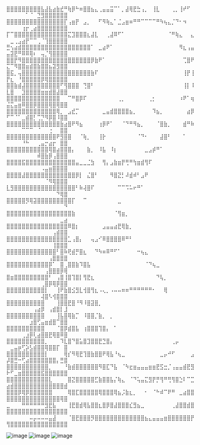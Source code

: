 ⣿⣿⣿⣿⣿⣿⣿⣿⣿⣧⣼⣧⣴⣷⣞⠛⢷⡿⠓⠶⣿⣿⣦⣄⢀⣤⣤⣭⠉⠁⡀⣼⢿⣟⣓⢠⡀⠀⢸⣇⠀⠀⠀⢀⡀⢸⠞⠋⠀⠀⠀⠀⠀⠀⠁⠈⠀⣙⣻⣿⣿⣿⣿⣿⣿
⣿⣿⣿⣿⣿⣿⣿⣿⣿⣿⣿⣿⣿⣿⣿⡏⢠⣶⡟⠀⣠⡀⠀⠀⠋⠻⢷⣄⠁⣈⣠⣶⠶⠛⠛⠉⠉⠉⠉⠛⠳⢦⣄⡈⠙⠂⠲⠀⠀⠀⠀⠀⠀⢰⡖⢀⣴⣿⣿⣿⣿⣿⣿⣿⣿
⡏⠉⣿⣿⣿⣿⣿⣿⣿⣿⣿⣿⣿⣿⣿⣿⣍⣹⣿⣿⣿⣆⣼⣇⠀⠀⢀⣼⠿⠋⠁⠀⠀⠀⠀⠀⠀⠀⠀⠀⠀⠀⠈⠛⢷⣄⠀⠀⣄⠀⣀⢀⣠⣴⡟⠉⠉⢀⠈⢹⣿⣿⣿⣿⣿
⣛⢢⣴⣾⣿⣿⣿⣿⣿⣿⣿⣿⣿⣿⣿⣿⣿⣿⣿⣿⣿⣿⠁⠀⣀⣴⠟⠁⠀⠀⠀⠀⠀⠀⠀⠀⠀⠀⠀⠀⠀⠀⠀⠀⠀⠻⣆⢠⣤⣤⣽⣟⠛⠿⠿⢿⠆⠀⢤⡈⢻⣿⣿⣿⣿
⣿⣿⡟⠻⣿⣿⣿⣿⣿⣿⣿⣿⣿⣿⣿⣿⣿⣿⣿⣿⣿⣿⡿⣷⠟⠁⠀⠀⠀⠀⠀⠀⠀⠀⠀⠀⠀⠀⠀⠀⠀⠀⠀⠀⠀⠀⢉⣿⠟⣍⠉⠻⣿⣿⣶⣾⣿⣷⣿⣿⣦⣽⣻⣿⣿
⣿⣯⡀⢤⣿⣿⣿⣿⣿⣿⣿⣿⣿⣿⣿⣿⣿⣿⣿⣿⣿⣿⣷⠏⠀⠀⠀⠀⠀⠀⠀⠀⠀⠀⠀⠀⠀⠀⠀⠀⠀⠀⠀⠀⠀⠀⢸⡟⢸⡟⣆⠀⠘⣿⣿⣿⣿⣿⡿⢿⣿⣿⣿⣿⣿
⣿⣿⣷⣾⣼⣿⣿⣿⣿⣿⣿⣿⣿⣿⠋⢻⣿⣿⣿⠀⢙⣿⠃⠀⠀⠀⠀⠀⠀⠀⠀⠀⠀⠀⠀⠀⠀⠀⠀⠀⠀⠀⠀⠀⠀⠀⢸⡇⠸⣇⣿⠀⠀⣹⣿⣿⣿⣿⣶⣶⣾⣿⣼⣿⣿
⣿⣿⣿⣿⣿⣿⣿⣿⣿⣿⣿⣿⣿⣿⠀⠀⠉⠛⣿⡿⠏⠀⠀⠀⠀⠀⠀⠀⠀⢀⡀⠀⠀⠀⠀⠀⠀⢀⡂⠀⠀⠀⠀⠀⠀⠰⠟⠁⢶⣬⣍⣤⣶⠿⣿⣿⡿⣿⣿⣿⢿⣿⢿⣿⣿
⣿⣿⣿⣿⣿⣿⣿⣿⣿⣿⣿⣿⣿⢿⡀⠀⣠⣞⡉⠀⠀⠀⠀⠀⠀⣀⣤⣾⣿⣿⣿⣿⣦⡀⠀⠀⠀⠀⠹⣦⡀⠀⠀⠀⠀⠀⠀⣴⡿⠋⠉⠈⠁⣀⣾⣿⡃⢉⡙⠻⡿⣿⠸⣿⣿
⣿⣿⣿⣿⣿⣿⣿⣿⣿⣿⣿⣿⣿⣿⣷⣴⣿⠟⠻⣦⠀⠀⠀⠀⢰⡿⠟⠁⠀⠀⠈⠙⠛⠻⣦⡀⠀⠀⠀⠈⣿⣷⡀⠀⠀⠀⣾⠛⠷⠀⠀⠀⠀⠉⠉⠉⠀⠈⠀⠀⢐⠀⠀⣿⣿
⣿⣿⣿⣿⣿⣿⣿⣿⣿⣿⣿⣿⣿⠟⣻⣿⣿⠀⠀⠈⢷⡀⠀⠀⢸⡗⠀⠀⠀⠀⠀⠀⠀⠀⠈⠙⠂⠀⠀⠀⣼⣿⠃⠀⠀⠀⠁⠀⠀⠀⠀⠀⠀⠘⠓⠀⠀⢀⣤⡒⣴⡖⠀⣿⣿
⣿⣿⣿⣿⣿⣿⣿⣿⣿⣿⣿⢿⣿⣴⣿⣿⣿⡄⠀⠀⠀⣷⡀⠀⠸⣧⠀⠸⡆⠀⠀⠀⠀⠀⠀⠀⣀⣠⡾⠛⠁⠀⠀⠀⠀⠀⠀⠀⠀⠀⠀⠀⠀⠀⠀⠀⠀⠾⣿⣷⡿⢠⣿⣿⣿
⣿⣿⣿⣿⣯⣿⣿⣿⣿⣿⣿⣿⣿⣿⣿⣿⣿⣿⣤⣀⣀⣈⣳⠀⠀⢻⡄⣠⣷⣶⡟⢛⠛⢳⣶⣾⢻⠏⠀⠀⠀⠀⠀⠀⠀⠀⠀⠀⠀⠀⠀⠀⠀⠀⠀⠀⠀⠀⠠⣤⣶⣿⣿⣿⣿
⣿⣿⣿⣿⣼⣿⣿⣿⣿⣿⣿⣿⣿⣿⣿⣿⣿⣿⡿⡇⠀⣌⣿⠃⠀⠀⠀⠻⣿⣝⡃⠼⣾⠾⠃⣠⠟⠀⠀⠀⠀⠀⠀⠀⠀⠀⠀⠀⠀⠀⠀⠀⠀⠀⠀⠀⠀⠀⠀⠈⠻⢿⣿⣿⣿
⣇⣻⣿⣿⣿⣿⣿⣿⣿⣿⣿⣿⣿⣿⣿⣿⣿⣿⠃⠷⢼⣿⠏⠀⠀⠀⠀⠀⠀⠉⠉⠩⠥⠖⠛⠁⠀⠀⠀⠀⠀⠀⠀⠀⠀⠀⠀⠀⠀⠀⠀⠀⠀⠀⠀⠀⠀⠀⠀⠀⠀⠀⠙⢿⣿
⣿⣿⣿⣿⣿⡻⢿⣽⣿⣿⣿⣿⣿⣿⣿⣿⣿⡏⠀⠀⠉⠀⠀⠀⠀⠀⠀⠀⠀⣀⠀⠀⠀⠀⠀⠀⠀⠀⠀⠀⠀⠀⠀⠀⠀⠀⠀⠀⠀⠀⠀⠀⠀⠀⠀⠀⠀⠀⠀⠀⠀⠀⠀⠀⠙
⣿⣿⣿⣿⣿⣿⣿⣿⣿⣿⣿⣿⣿⣿⣿⣿⣿⣷⠀⠀⠀⠀⠀⠀⠀⠀⠀⠀⠈⢻⣶⡀⠀⠀⠀⠀⠀⠀⠀⠀⠀⠀⠀⠀⠀⠀⠀⠀⠀⠀⠀⠀⠀⠀⠀⠀⠀⠀⠀⠀⠀⠀⠀⣀⣴
⣿⣿⣿⣿⣿⣿⣿⣿⣿⣿⣿⣿⣿⣿⣿⣿⠿⣿⡆⠀⠀⠀⠀⠀⠀⣠⣤⣤⣴⣟⢿⣷⡀⠀⠀⠀⠀⠀⠀⠀⠀⠀⠀⠀⠀⠀⠀⠀⠀⠀⠀⠀⠀⠀⠀⠀⠀⠀⠀⠀⠀⢠⣾⣿⣿
⣿⣿⣿⣿⣿⣿⣿⣿⣿⣿⣿⣿⣿⣿⣿⣿⣁⢠⣿⡄⠀⠀⢤⣠⠊⠿⣿⣿⣿⣿⠿⠛⠃⠀⠀⠀⠀⠀⠀⠀⠀⠀⠀⠀⠀⠀⠀⠀⠀⠀⠀⠀⠀⠀⠀⠀⠀⠀⠀⠀⠀⢸⣿⣿⣿
⣿⣿⣿⣿⣿⣿⣿⣿⣿⣿⣿⣿⣿⠃⣿⠷⢟⣾⡛⣿⣆⠀⠀⠙⠳⠶⠿⠛⠋⠁⠀⠀⠀⠀⠒⢦⣄⠀⠀⠀⠀⠀⠀⠀⠀⠀⠀⠀⠀⠀⠀⠀⠀⠀⠀⠀⠀⠀⠀⠀⢠⣿⣿⣿⣿
⣿⣿⣿⣿⣿⣿⣿⣿⣿⣿⣿⡿⠁⠀⣿⢀⣿⣿⣷⠹⣿⣧⠀⠀⠀⠀⠀⠀⠀⠀⠀⠀⠀⠀⠀⠀⠈⠙⢦⣀⠀⠀⠀⠀⠀⠀⠀⠀⠀⠀⠀⠀⠀⠀⠀⠀⠀⠀⠀⢠⣿⣿⣿⡿⢿
⣿⣶⣿⣿⣿⣿⣿⣿⣿⣿⣿⠃⠀⢠⣿⢸⣿⢹⣿⡇⢻⣟⣆⠀⠀⠀⠀⠀⠀⠀⠀⠀⠀⠀⠀⠀⠀⠀⠀⠙⢧⡀⠀⠀⠀⠀⠀⠀⠀⠀⠀⠀⠀⠀⠀⠀⠀⠀⢀⣿⡿⢿⡿⣿⣿
⣿⣿⣿⣿⣿⣿⣿⣿⣿⣿⡇⠀⠀⢸⠟⣷⣿⣪⣻⣇⢺⣿⢻⣆⠠⢄⡀⠠⠤⠤⠶⠶⠛⠛⠛⠛⠛⠛⠂⠀⠀⢿⠀⠀⠀⠀⠀⠀⠀⠀⠀⠀⠀⠀⠀⠀⠀⠀⢼⣿⠣⢺⣿⣿⣿
⣿⣿⣿⣿⣿⣿⣿⣿⣿⣿⠀⠀⠀⢸⣿⣿⣟⣿⠘⠻⠸⣿⣽⣿⡀⠀⠀⠀⠀⠀⠀⠀⠀⠀⠀⠀⠀⠀⠀⠀⠀⠀⠀⠀⠀⠀⠀⠀⠀⠀⠀⠀⠀⠀⠀⠀⢠⣴⡿⠀⢠⣾⣿⡇⣸
⣿⣿⣿⣿⣿⣿⣿⣿⣿⣿⠀⠀⠀⢸⣧⣿⢿⣷⡉⠀⠸⣿⣿⡈⣷⡀⠀⡀⠀⠀⠀⠀⠀⠀⠀⠀⠀⠀⠀⠀⠀⠀⠀⠀⠀⠀⠀⠀⠀⠀⠀⠀⠀⠀⠀⣰⣿⢋⣤⣶⣾⣿⠉⣿⣿
⣿⣿⣿⣿⣿⣿⣿⣿⣿⣿⠀⠀⠀⠈⣿⡿⣾⣿⣧⠀⢰⣿⣿⣿⢹⣿⡄⠀⠁⠀⠀⠀⠀⠀⠀⠀⠀⠀⠀⠀⠀⠀⠀⠀⠀⠀⠀⠀⠀⠀⠀⠀⠀⢀⣰⡿⢇⣴⣿⣿⣟⢿⣿⠿⣿
⣿⣿⣿⣿⣿⣿⣿⣿⣿⣿⡀⠀⠀⠀⠹⣇⣿⠙⣿⣥⣿⣹⣿⣿⣟⣙⣿⡄⠀⠀⠀⠀⠀⠀⠀⠀⠀⠀⠀⠀⠀⠀⠀⢀⡤⠀⠀⠀⠀⠀⣀⣤⡶⢋⡵⣣⣾⣿⣿⢿⣿⣿⡏⠀⣿
⣿⣿⣿⣿⣿⣿⣿⣿⣿⣿⡇⠀⠀⠀⠀⢿⡎⠻⢿⣟⢹⣿⣷⣿⣿⠟⢿⣧⠘⢦⣀⠀⠀⠀⠀⠀⠀⠀⠀⠀⣀⡤⠚⠋⠀⠀⠀⠀⣠⡼⣿⣛⠒⢋⣴⣿⣿⣿⣿⣿⣿⣿⡄⣛⣿
⣿⣿⣿⣿⣿⣿⣿⣿⣿⣿⣿⡀⠀⠀⠀⠘⣷⣾⣿⣿⣿⣿⣿⣿⠻⣿⣏⠙⣧⠀⠈⠳⣖⣶⣤⣤⣤⣶⣶⣟⣫⣒⡈⢠⣤⣤⣾⣟⣻⠗⠋⣀⣶⣿⣿⣿⣿⣿⣯⣿⣿⣿⣿⣿⣿
⣿⣿⣿⣿⣿⣿⣿⣿⣿⣿⣿⣇⠀⠀⠀⠀⣿⣝⣿⣿⣿⣿⣿⣋⣷⣿⣿⣧⡌⢷⣄⠀⠈⠙⢥⣤⣍⣻⡟⡛⢻⠛⢛⢻⣿⣑⠇⠉⣉⣴⣾⣿⣿⣿⣿⣿⣿⣿⣿⣿⣿⣿⣿⣿⣾
⣿⣿⣿⡿⢿⡿⣿⣿⣿⣿⣿⣿⠀⠀⠀⠀⢿⣿⣏⣿⣿⣿⣿⣿⢿⣿⣿⣿⢿⣦⡨⣷⣆⡀⠀⠀⠂⠀⠈⠓⠾⠉⠟⠛⠀⣀⣴⣿⣿⣿⣿⣿⣿⣿⣿⣿⣿⣿⣿⣿⣿⣿⣿⢿⣿
⣀⠀⠀⠀⠛⠛⠛⠛⠛⠛⣻⣟⣧⠀⠀⠀⢸⣟⣿⣾⢿⣧⣿⣿⣆⣿⡿⣿⣼⣿⣿⣿⣎⣻⣦⣀⠀⠀⠀⠀⠀⠀⠀⢀⣼⣿⣿⣾⣿⣿⣿⣿⣿⣿⣿⣿⣿⣿⣿⣿⣿⣿⣿⣿⣿
⠀⠀⠀⠀⠀⠀⠤⡤⠤⠤⠤⣤⣼⠀⠀⠀⠈⣿⣟⣿⣿⣿⡻⣿⣿⣿⣿⣿⣿⣿⣿⣿⣿⣿⣿⣿⣦⣄⣤⣤⣤⣶⣿⣿⣿⣿⣿⣿⡟⢻⣿⣿⣿⣿⣿⣿⣿⣿⣿⣿⣿⣿⣿⣿⣿

![image](https://user-images.githubusercontent.com/116265588/198244744-5f32ab59-fcf7-452b-bb07-6210469450a0.png)
![image](https://user-images.githubusercontent.com/116265588/200535606-25b4feab-0d3b-4a9b-b8d4-bf3e8da14bd6.png)
![image](https://user-images.githubusercontent.com/116265588/200535854-d8444026-f1c8-4c20-9060-614e9cc9c563.png)


